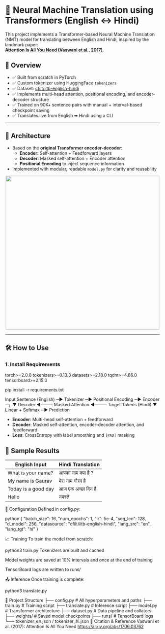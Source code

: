 # 🔁 Neural Machine Translation using Transformers (English ↔ Hindi)

This project implements a Transformer-based Neural Machine Translation (NMT) model for translating between English and Hindi, inspired by the landmark paper:  
**[Attention Is All You Need (Vaswani et al., 2017)](https://arxiv.org/abs/1706.03762)**.

## 🚀 Overview

- ✅ Built from scratch in PyTorch  
- ✅ Custom tokenizer using HuggingFace `tokenizers`  
- ✅ Dataset: [cfilt/iitb-english-hindi](https://huggingface.co/datasets/cfilt/iitb-english-hindi)  
- ✅ Implements multi-head attention, positional encoding, and encoder-decoder structure  
- ✅ Trained on 90K+ sentence pairs with manual + interval-based checkpoint saving  
- ✅ Translates live from English ➡ Hindi using a CLI

---

## 🧠 Architecture

- Based on the **original Transformer encoder-decoder**:
  - **Encoder**: Self-attention + Feedforward layers
  - **Decoder**: Masked self-attention + Encoder attention
  - **Positional Encoding** to inject sequence information
- Implemented with modular, readable `model.py` for clarity and reusability

<p align="center">
  <img src="https://miro.medium.com/v2/resize:fit:1200/format:webp/1*HlT2-5VHOzEEi3IuLk_yVw.png" width="500"/>
</p>

---

## 🛠️ How to Use

### 1. Install Requirements
torch>=2.0.0
tokenizers>=0.13.3
datasets>=2.18.0
tqdm>=4.66.0
tensorboard>=2.15.0

pip install -r requirements.txt


Input Sentence (English) ─► Tokenizer ─► Positional Encoding ─► Encoder ─┐
▼
Decoder ◄──── Masked Attention
◄──── Target Tokens (Hindi)
▼
Linear + Softmax ─► Prediction


- **Encoder**: Multi-head self-attention + feedforward
- **Decoder**: Masked self-attention, encoder-decoder attention, and feedforward
- **Loss**: CrossEntropy with label smoothing and `[PAD]` masking

## 🧪 Sample Results

| English Input             | Hindi Translation           |
|--------------------------|-----------------------------|
| What is your name?       | आपका नाम क्या है ?         |
| My name is Gaurav        | मेरा नाम गौरव है           |
| Today is a good day      | आज एक अच्छा दिन है        |
| Hello                    | नमस्ते                      |


🔧 Configuration
Defined in config.py:

python
{
  "batch_size": 16,
  "num_epochs": 1,
  "lr": 5e-4,
  "seq_len": 128,
  "d_model": 256,
  "datasource": "cfilt/iitb-english-hindi",
  "lang_src": "en",
  "lang_tgt": "hi"
}

📈 Training
To train the model from scratch:

python3 train.py
Tokenizers are built and cached

Model weights are saved at 10% intervals and once at the end of training

TensorBoard logs are written to runs/

📤 Inference
Once training is complete:

python3 translate.py

📁 Project Structure
├── config.py              # All hyperparameters and paths
├── train.py               # Training script
├── translate.py           # Inference script
├── model.py               # Transformer architecture
├── dataset.py             # Data pipeline and collators
├── weights/               # Saved model checkpoints
├── runs/                  # TensorBoard logs
└── tokenizer_en.json / tokenizer_hi.json
🧠 Citation & Reference
Vaswani et al. (2017): Attention Is All You Need
https://arxiv.org/abs/1706.03762
